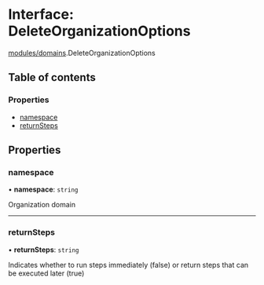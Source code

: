 # Interface: DeleteOrganizationOptions

[modules/domains](../modules/modules_domains.md).DeleteOrganizationOptions

## Table of contents

### Properties

- [namespace](modules_domains.DeleteOrganizationOptions.md#namespace)
- [returnSteps](modules_domains.DeleteOrganizationOptions.md#returnsteps)

## Properties

### namespace

• **namespace**: `string`

Organization domain

___

### returnSteps

• **returnSteps**: `string`

Indicates whether to run steps immediately (false) or return steps that can be executed later (true)
